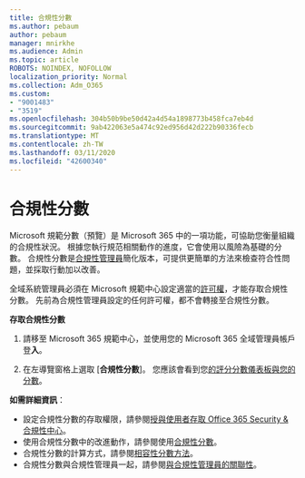 ```yaml
---
title: 合規性分數
ms.author: pebaum
author: pebaum
manager: mnirkhe
ms.audience: Admin
ms.topic: article
ROBOTS: NOINDEX, NOFOLLOW
localization_priority: Normal
ms.collection: Adm_O365
ms.custom:
- "9001483"
- "3519"
ms.openlocfilehash: 304b50b9be50d42a4d54a1898773b458fca7eb4d
ms.sourcegitcommit: 9ab422063e5a474c92ed956d42d222b90336fecb
ms.translationtype: MT
ms.contentlocale: zh-TW
ms.lasthandoff: 03/11/2020
ms.locfileid: "42600340"
---
```

# <a name="compliance-score"></a>合規性分數

Microsoft 規範分數（預覽）是 Microsoft 365 中的一項功能，可協助您衡量組織的合規性狀況。 根據您執行規范相關動作的進度，它會使用以風險為基礎的分數。   合規性分數是[合規性管理員](https://docs.microsoft.com/microsoft-365/compliance/compliance-manager-overview)簡化版本，可提供更簡單的方法來檢查符合性問題，並採取行動加以改善。 

全域系統管理員必須在 Microsoft 規範中心設定適當的[許可權](https://docs.microsoft.com/microsoft-365/security/office-365-security/permissions-in-the-security-and-compliance-center)，才能存取合規性分數。  先前為合規性管理員設定的任何許可權，都不會轉接至合規性分數。

**存取合規性分數**

1. 請移至 Microsoft 365 規範中心，並使用您的 Microsoft 365 全域管理員帳戶登**入**。

2. 在左導覽窗格上選取 [**合規性分數**]。 您應該會看到您[的評分分數儀表板與您的分數](https://docs.microsoft.com/microsoft-365/compliance/compliance-score-setup#understand-the-compliance-score-dashboard)。
 

**如需詳細資訊**：

- 設定合規性分數的存取權限，請參閱[授與使用者存取 Office 365 Security & 合規性中心](https://docs.microsoft.com/microsoft-365/security/office-365-security/grant-access-to-the-security-and-compliance-center)。
- 使用合規性分數中的改進動作，請參閱使用[合規性分數](https://docs.microsoft.com/microsoft-365/compliance/working-with-compliance-score)。
- 合規性分數的計算方式，請參閱[相容性分數方法](https://docs.microsoft.com/microsoft-365/compliance/compliance-score-methodology)。
- 合規性分數與合規性管理員一起，請參閱[與合規性管理員的關聯性](https://docs.microsoft.com/microsoft-365/compliance/compliance-score#relationship-to-compliance-manager)。

